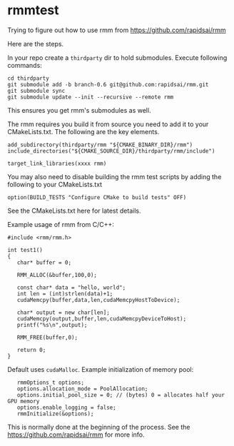 # rmmtest

Trying to figure out how to use rmm from https://github.com/rapidsai/rmm

Here are the steps.

In your repo create a `thirdparty` dir to hold submodules.
Execute following commands:
```
cd thirdparty
git submodule add -b branch-0.6 git@github.com:rapidsai/rmm.git
git submodule sync
git submodule update --init --recursive --remote rmm
```
This ensures you get rmm's submodules as well.

The rmm requires you build it from source you need to add it to your CMakeLists.txt.
The following are the key elements.
```
add_subdirectory(thirdparty/rmm "${CMAKE_BINARY_DIR}/rmm")
include_directories("${CMAKE_SOURCE_DIR}/thirdparty/rmm/include")

target_link_libraries(xxxx rmm)
```

You may also need to disable building the rmm test scripts by adding the following to your CMakeLists.txt
```
option(BUILD_TESTS "Configure CMake to build tests" OFF)
```
See the CMakeLists.txt here for latest details.

Example usage of rmm from C/C++:
```
#include <rmm/rmm.h>

int test1()
{
   char* buffer = 0;

   RMM_ALLOC(&buffer,100,0);

   const char* data = "hello, world";
   int len = (int)strlen(data)+1;
   cudaMemcpy(buffer,data,len,cudaMemcpyHostToDevice);

   char* output = new char[len];
   cudaMemcpy(output,buffer,len,cudaMemcpyDeviceToHost);
   printf("%s\n",output);

   RMM_FREE(buffer,0);

   return 0;
}

```
Default uses `cudaMalloc`. Example initialization of memory pool:
```
   rmmOptions_t options;
   options.allocation_mode = PoolAllocation;
   options.initial_pool_size = 0; // (bytes) 0 = allocates half your GPU memory
   options.enable_logging = false;
   rmmInitialize(&options);
```
This is normally done at the beginning of the process.
See the https://github.com/rapidsai/rmm for more info.
